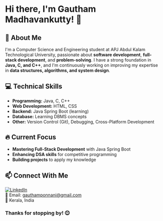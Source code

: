 # Hi there, I'm Gautham Madhavankutty! 👋

## 🚀 About Me
I'm a Computer Science and Engineering student at APJ Abdul Kalam Technological University, passionate about **software development**, **full-stack development**, and **problem-solving**. I have a strong foundation in **Java, C, and C++**, and I'm continuously working on improving my expertise in **data structures, algorithms, and system design**.

## 💻 Technical Skills
- **Programming:** Java, C, C++  
- **Web Development:** HTML, CSS  
- **Backend:** Java Spring Boot (learning)  
- **Database:** Learning DBMS concepts  
- **Other:** Version Control (Git), Debugging, Cross-Platform Development

## 🔥 Current Focus
- **Mastering Full-Stack Development** with Java Spring Boot  
- **Enhancing DSA skills** for competitive programming  
- **Building projects** to apply my knowledge


## 📫 Connect With Me
[![LinkedIn](https://img.shields.io/badge/LinkedIn-Connect-blue?style=flat&logo=linkedin)](https://linkedin.com/in/gthm)  
📧 Email: gauthamponnani@gmail.com  
📍 Kerala, India


### Thanks for stopping by! 😊

